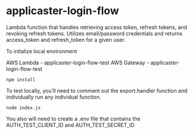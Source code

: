 # applicaster-login-flow

Lambda function that handles retrieving access token, refresh tokens, and revoking refresh tokens. Utilizes email/password credentials and returns access_token and refresh_token for a given user.

To initalize local environment

AWS Lambda - applicaster-login-flow-test
AWS Gateway - applicaster-login-flow-test

`npm install`

To test locally, you'll need to comment out the export.handler function and individually run any individual function.

`node index.js`

You also will need to create a .env file that contains the AUTH_TEST_CLIENT_ID and AUTH_TEST_SECRET_ID
